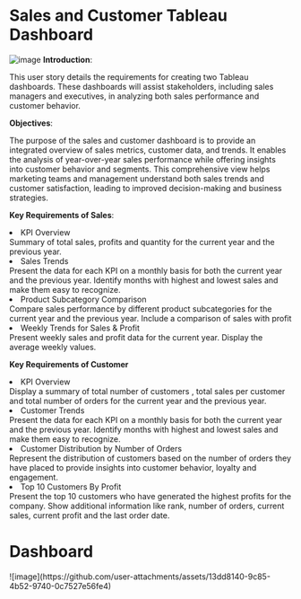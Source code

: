 # Sales and Customer Tableau Dashboard #
![image](https://github.com/user-attachments/assets/191e88b2-9e22-4f36-88ba-e37a630ad2d5)
**Introduction**:

This user story details the requirements for creating two Tableau dashboards. These dashboards will assist stakeholders, including sales managers and executives, in analyzing both sales performance and customer behavior.

**Objectives**:

The purpose of the sales and customer dashboard is to provide an integrated overview of sales metrics, customer data, and trends. It enables the analysis of year-over-year sales performance while offering insights into customer behavior and segments. This comprehensive view helps marketing teams and management understand both sales trends and customer satisfaction, leading to improved decision-making and business strategies.





**Key Requirements of Sales**:

<li>KPI Overview</li> 
Summary of total sales, profits and quantity for the current year and the previous year.


<li>Sales Trends</li>
Present the data for each KPI on a monthly basis for both the current year and the previous year.
Identify months with highest and lowest sales and make them easy to recognize.


<li>Product Subcategory Comparison</li>
Compare sales performance by different product subcategories for the current year and the previous year.
Include a comparison of sales with profit


<li>Weekly Trends for Sales & Profit</li>  
Present weekly sales and profit data for the current year.
Display the average weekly values.











**Key Requirements of Customer**

<li>KPI Overview</li>
Display a summary of total number of customers , total sales per customer and total number of orders for the current year and the previous year.

<li>Customer Trends</li>
Present the data for each KPI on a monthly basis for both the current year and the previous year.
Identify months with highest and lowest sales and make them easy to recognize.

<li>Customer Distribution by Number of Orders</li>
Represent the distribution of customers based on the number of orders they have placed to provide insights into customer behavior, loyalty and engagement.

<li>Top 10 Customers By Profit</li>
Present the top 10 customers who have generated the highest profits for the company.
Show additional information like rank, number of orders, current sales, current profit and the last order date.


<h1><a name='dashboard'>Dashboard</a></h1>
![image](https://github.com/user-attachments/assets/13dd8140-9c85-4b52-9740-0c7527e56fe4)
















